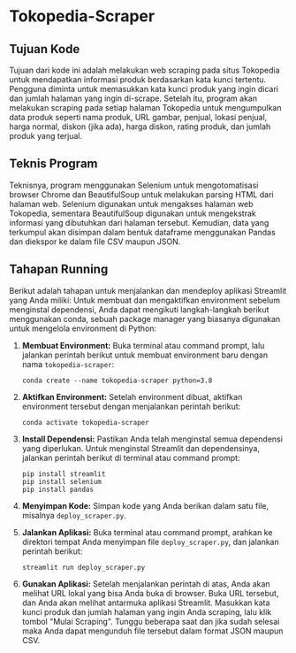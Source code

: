 # Tokopedia-Scraper

## Tujuan Kode
Tujuan dari kode ini adalah melakukan web scraping pada situs Tokopedia untuk mendapatkan informasi produk berdasarkan kata kunci tertentu. Pengguna diminta untuk memasukkan kata kunci produk yang ingin dicari dan jumlah halaman yang ingin di-scrape. Setelah itu, program akan melakukan scraping pada setiap halaman Tokopedia untuk mengumpulkan data produk seperti nama produk, URL gambar, penjual, lokasi penjual, harga normal, diskon (jika ada), harga diskon, rating produk, dan jumlah produk yang terjual.

## Teknis Program
Teknisnya, program menggunakan Selenium untuk mengotomatisasi browser Chrome dan BeautifulSoup untuk melakukan parsing HTML dari halaman web. Selenium digunakan untuk mengakses halaman web Tokopedia, sementara BeautifulSoup digunakan untuk mengekstrak informasi yang dibutuhkan dari halaman tersebut. Kemudian, data yang terkumpul akan disimpan dalam bentuk dataframe menggunakan Pandas dan diekspor ke dalam file CSV maupun JSON.

## Tahapan Running
Berikut adalah tahapan untuk menjalankan dan mendeploy aplikasi Streamlit yang Anda miliki:
Untuk membuat dan mengaktifkan environment sebelum menginstal dependensi, Anda dapat mengikuti langkah-langkah berikut menggunakan conda, sebuah package manager yang biasanya digunakan untuk mengelola environment di Python:

1. **Membuat Environment:**
   Buka terminal atau command prompt, lalu jalankan perintah berikut untuk membuat environment baru dengan nama `tokopedia-scraper`:
   ```
   conda create --name tokopedia-scraper python=3.8
   ```

2. **Aktifkan Environment:**
   Setelah environment dibuat, aktifkan environment tersebut dengan menjalankan perintah berikut:
   ```
   conda activate tokopedia-scraper
   ```

3. **Install Dependensi:**
   Pastikan Anda telah menginstal semua dependensi yang diperlukan. Untuk menginstal Streamlit dan dependensinya, jalankan perintah berikut di terminal atau command prompt:
   ```
   pip install streamlit
   pip install selenium
   pip install pandas
   ```

4. **Menyimpan Kode:**
   Simpan kode yang Anda berikan dalam satu file, misalnya `deploy_scraper.py`.

5. **Jalankan Aplikasi:**
   Buka terminal atau command prompt, arahkan ke direktori tempat Anda menyimpan file `deploy_scraper.py`, dan jalankan perintah berikut:
   ```
   streamlit run deploy_scraper.py
   ```

4. **Gunakan Aplikasi:**
   Setelah menjalankan perintah di atas, Anda akan melihat URL lokal yang bisa Anda buka di browser. Buka URL tersebut, dan Anda akan melihat antarmuka aplikasi Streamlit. Masukkan kata kunci produk dan jumlah halaman yang ingin Anda scraping, lalu klik tombol "Mulai Scraping". Tunggu beberapa saat dan jika sudah selesai maka Anda dapat mengunduh file tersebut dalam format JSON maupun CSV.
